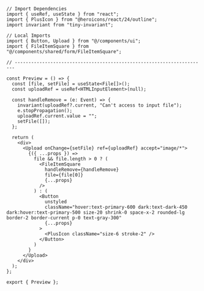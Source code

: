 ﻿```tsx
// Import Dependencies
import { useRef, useState } from "react";
import { PlusIcon } from "@heroicons/react/24/outline";
import invariant from "tiny-invariant";

// Local Imports
import { Button, Upload } from "@/components/ui";
import { FileItemSquare } from "@/components/shared/form/FileItemSquare";

// ----------------------------------------------------------------------

const Preview = () => {
  const [file, setFile] = useState<File[]>();
  const uploadRef = useRef<HTMLInputElement>(null);

  const handleRemove = (e: Event) => {
    invariant(uploadRef?.current, "Can't access to input file");
    e.stopPropagation();
    uploadRef.current.value = "";
    setFile([]);
  };

  return (
    <div>
      <Upload onChange={setFile} ref={uploadRef} accept="image/*">
        {({ ...props }) =>
          file && file.length > 0 ? (
            <FileItemSquare
              handleRemove={handleRemove}
              file={file[0]}
              {...props}
            />
          ) : (
            <Button
              unstyled
              className="hover:text-primary-600 dark:text-dark-450 dark:hover:text-primary-500 size-20 shrink-0 space-x-2 rounded-lg border-2 border-current p-0 text-gray-300"
              {...props}
            >
              <PlusIcon className="size-6 stroke-2" />
            </Button>
          )
        }
      </Upload>
    </div>
  );
};

export { Preview };

```
